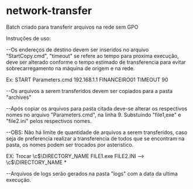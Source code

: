 # network-transfer
Batch criado para transferir arquivos na rede sem GPO

Instruções de uso:

--Os endereços de destino devem ser inseridos no arquivo "StartCopy.cmd", "timeout" se refere ao tempo para proxima execução, deve ser alterado conforme o tempo estimado de transferencia para evitar sobrecarregamento na máquina de origem e na rede. 

Ex:
START Parameters.cmd 192.168.1.1 FINANCEIRO01
TIMEOUT 90

--Os arquivos a serem transferidos devem ser copiados para a pasta "archives"

--Após copiar os arquivos para pasta citada deve-se alterar os respectivos nomes no arquivo "Parameters.cmd", na linha 9. Substuindo "file1,exe" e "file2.ini" pelos respectivos nomes.

--OBS: Não há limite de quantidade de arquivos a serem transferidos, caso seja de preferencia realizar a transferencia de todos que se encontram na pasta, os nomes podem ser trocados por asteristico.

EX: Trocar \c$\DIRECTORY_NAME FILE1.exe  FILE2.INI  --> \c$\DIRECTORY_NAME *


--Arquivos de logs serão gerados na pasta "logs" com a data da ultima execução.


